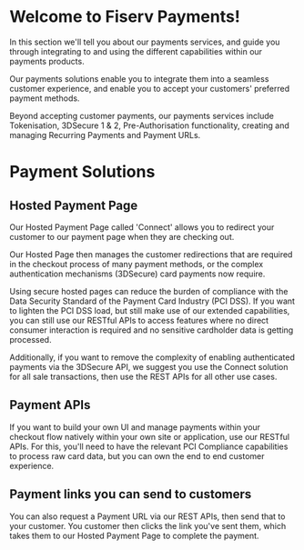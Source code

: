# Welcome to Fiserv Payments!

In this section we'll tell you about our payments services, and guide you through integrating to and using the different capabilities within our payments products.

Our payments solutions enable you to integrate them into a seamless customer experience, and enable you to accept your customers' preferred payment methods. 

<!-- See below for the most popular options.  -->

<!-- IMAGE - PAYMENT METHODS. (Visa, Mastercard, Maestro, JCB, Amex, ChinaUnion, Google Pay, Apple Pay, Discover, SEPA) -->

Beyond accepting customer payments, our payments services include Tokenisation, 3DSecure 1 & 2, Pre-Authorisation functionality, creating and managing Recurring Payments and Payment URLs.

# Payment Solutions

## Hosted Payment Page

Our Hosted Payment Page called 'Connect' allows you to redirect your customer to our payment page when they are checking out. 

Our Hosted Page then manages the customer redirections that are required in the checkout process of many payment methods, or the complex authentication mechanisms (3DSecure) card payments now require. 

Using secure hosted pages can reduce the burden of compliance with the Data Security Standard of the Payment Card Industry (PCI DSS). If you want to lighten the PCI DSS load, but still make use of our extended capabilities, you can still use our RESTful APIs to access features where no direct consumer interaction is required and no sensitive cardholder data is getting processed.

Additionally, if you want to remove the complexity of enabling authenticated payments via the 3DSecure API, we suggest you use the Connect solution for all sale transactions, then use the REST APIs for all other use cases. 

## Payment APIs

If you want to build your own UI and manage payments within your checkout flow natively within your own site or application, use our RESTful APIs. For this, you'll need to have the relevant PCI Compliance capabilities to process raw card data, but you can own the end to end customer experience.

## Payment links you can send to customers

You can also request a Payment URL via our REST APIs, then send that to your customer. You customer then clicks the link you've sent them, which takes them to our Hosted Payment Page to complete the payment.

